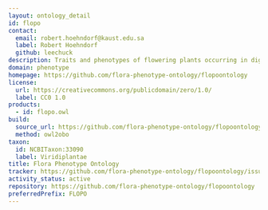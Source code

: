```yaml
---
layout: ontology_detail
id: flopo
contact:
  email: robert.hoehndorf@kaust.edu.sa
  label: Robert Hoehndorf
  github: leechuck
description: Traits and phenotypes of flowering plants occurring in digitized Floras
domain: phenotype
homepage: https://github.com/flora-phenotype-ontology/flopoontology
license:
  url: https://creativecommons.org/publicdomain/zero/1.0/
  label: CC0 1.0
products:
  - id: flopo.owl
build:
  source_url: https://github.com/flora-phenotype-ontology/flopoontology/raw/master/ontology/flopo.owl
  method: owl2obo
taxon:
  id: NCBITaxon:33090
  label: Viridiplantae
title: Flora Phenotype Ontology
tracker: https://github.com/flora-phenotype-ontology/flopoontology/issues
activity_status: active
repository: https://github.com/flora-phenotype-ontology/flopoontology
preferredPrefix: FLOPO
---
```

